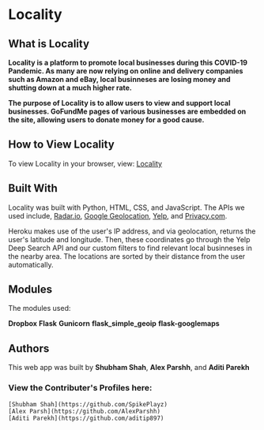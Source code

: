 # Locality

## What is Locality  

**Locality is a platform to promote local businesses during this COVID-19 Pandemic. As many are now relying on online and delivery companies such as Amazon and eBay, local businneses are losing money and shutting down at a much higher rate.**

**The purpose of Locality is to allow users to view and support local businesses. GoFundMe pages of various businesses are embedded on the site, allowing users to donate money for a good cause.**

## How to View Locality 

To view Locality in your browser, view: [Locality](locality.space)

## Built With

Locality was built with Python, HTML, CSS, and JavaScript. The APIs we used include, [Radar.io](https://radar.io/product/api), [Google Geolocation](https://developers.google.com/maps/documentation/javascript/geolocation), [Yelp](https://www.yelp.com/developers), and [Privacy.com](https://developer.privacy.com/docs). 


Heroku makes use of the user's IP address, and via geolocation, returns the user's latitude and longitude. Then, these coordinates go through the Yelp Deep Search API and our custom filters to find relevant local businneses in the nearby area. The locations are sorted by their distance from the user automatically. 


## Modules 

The modules used: 

**Dropbox** 
**Flask**
**Gunicorn**
**flask_simple_geoip**
**flask-googlemaps**


## Authors 

This web app was built by **Shubham Shah**, **Alex Parshh**, and **Aditi Parekh**

### View the Contributer's Profiles here: 

    [Shubham Shah](https://github.com/SpikePlayz)
    [Alex Parsh](https://github.com/AlexParshh)
    [Aditi Parekh](https://github.com/aditip897)
